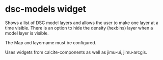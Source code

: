 # dsc-models widget

Shows a list of DSC model layers and allows the user to make one layer at a time visible. There is an option to hide the density (hexbins) layer when a model layer is visible.

The Map and layername must be configured.

Uses widgets from calcite-components as well as jimu-ui, jimu-arcgis.
